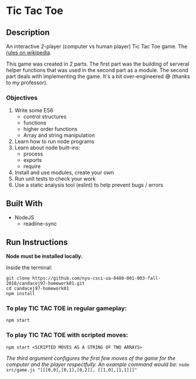 
# Tic Tac Toe

## Description

An interactive 2-player (computer vs human player) Tic Tac Toe game. The [rules on wikipedia](https://en.wikipedia.org/wiki/Tic-tac-toe).

This game was created in 2 parts. The first part was the building of serveral helper functions that was used in the second part as a module. The second part deals with implementing the game. It's a bit over-engineered 😅 (thanks to my professor).

### Objectives

1. Write some ES6
    * control structures
    * functions
    * higher order functions
    * Array and string manipulation
2. Learn how to run node programs
3. Learn about node built-ins:
    * process
    * exports
    * require
4. Install and use modules, create your own
5. Run unit tests to check your work
6. Use a static analysis tool (eslint) to help prevent bugs / errors

## Built With

* NodeJS
    * readline-sync

## Run Instructions

**__Node must be installed locally.__**

Inside the terminal:

```
git clone https://github.com/nyu-csci-ua-0480-001-003-fall-2018/candacej97-homework01.git
cd candacej97-homework01
npm install
```

### To play TIC TAC TOE in regular gameplay:
```
npm start
```

### To play TIC TAC TOE with scripted moves:
```
npm start <SCRIPTED MOVES AS A STRING OF TWO ARRAYS>
```

_The third argument configures the first few moves of the game for the computer and the player respectfully. An example command would be:_ `node src/game.js "[[[0,0],[0,1],[0,2]], [[1,0],[1,1]]]"`